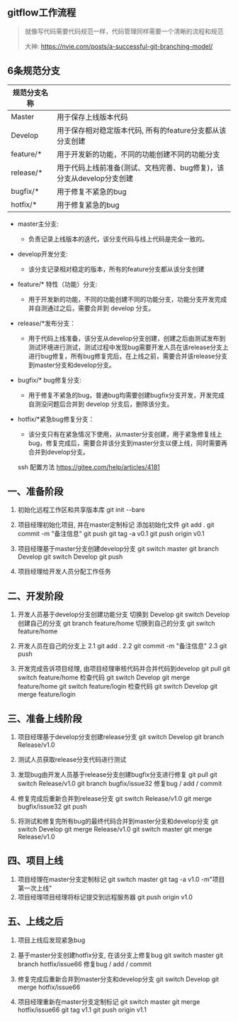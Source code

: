 

## gitflow工作流程

> 就像写代码需要代码规范一样，代码管理同样需要一个清晰的流程和规范
>
> 大神: https://nvie.com/posts/a-successful-git-branching-model/

## 6条规范分支



| 规范分支名称 |                                                              |
| ------------ | ------------------------------------------------------------ |
| Master       | 用于保存上线版本代码                                         |
| Develop      | 用于保存相对稳定版本代码, 所有的feature分支都从该分支创建    |
| feature/*    | 用于开发新的功能，不同的功能创建不同的功能分支               |
| release/*    | 用于代码上线前准备(测试、文档完善、bug修复)，该分支从develop分支创建 |
| bugfix/*     | 用于修复不紧急的bug                                          |
| hotfix/*     | 用于修复紧急的bug                                            |

- master主分支:
    + 负责记录上线版本的迭代，该分支代码与线上代码是完全一致的。
- develop开发分支:
    + 该分支记录相对稳定的版本，所有的feature分支都从该分支创建
- feature/* 特性（功能）分支:
    + 用于开发新的功能，不同的功能创建不同的功能分支，功能分支开发完成并自测通过之后，需要合并到 develop 分支。
- release/*发布分支：
    + 用于代码上线准备，该分支从develop分支创建，创建之后由测试发布到测试环境进行测试，测试过程中发现bug需要开发人员在该release分支上进行bug修复，所有bug修复完后，在上线之前，需要合并该release分支到master分支和develop分支。
- bugfix/* bug修复分支:
    + 用于修复不紧急的bug，普通bug均需要创建bugfix分支开发，开发完成自测没问题后合并到 develop 分支后，删除该分支。
- hotfix/*紧急bug修复分支：
    + 该分支只有在紧急情况下使用，从master分支创建，用于紧急修复线上bug，修复完成后，需要合并该分支到master分支以便上线，同时需要再合并到develop分支。


    ssh 配置方法
    https://gitee.com/help/articles/4181



## 一、准备阶段

1. 初始化远程工作区和共享版本库
   git init --bare

2. 项目经理初始化项目, 并在master定制标记
   添加初始化文件
   git add .
   git commit -m "备注信息"
   git push
   git tag -a v0.1
   git push origin v0.1

3. 项目经理基于master分支创建develop分支
   git switch master
   git branch Develop
   git switch Develop
   git push

4. 项目经理给开发人员分配工作任务





## 二、开发阶段

1. 开发人员基于develop分支创建功能分支
       切换到 Develop
       git switch Develop
       创建自己的分支
       git branch feature/home
       切换到自己的分支
       git switch feature/home

2. 开发人员在自己的分支上
   2.1 git add .
   2.2 git commit -m "备注信息" 
   2.3 git push

3. 开发完成告诉项目经理, 由项目经理审核代码并合并代码到develop
   git pull
   git switch feature/home  检查代码
   git switch Develop
   git merge feature/home
   git switch feature/login  检查代码
   git switch Develop
   git merge feature/login

## 三、准备上线阶段

1. 项目经理基于develop分支创建release分支
       git switch Develop
       git branch Release/v1.0

2. 测试人员获取release分支代码进行测试

3. 发现bug由开发人员基于release分支创建bugfix分支进行修复
   git pull
   git switch Release/v1.0
   git branch bugfix/issue32
   修复bug / add / commit

4. 修复完成后重新合并到release分支
   git switch Release/v1.0
   git merge bugfix/issue32
   git push

5. 将测试和修复完所有bug的最终代码合并到master分支和develop分支
   git switch Develop
   git merge Release/v1.0
   git switch master
   git merge Release/v1.0



## 四、项目上线

1. 项目经理在master分支定制标记
       git switch master
       git tag -a v1.0 -m"项目第一次上线"
2. 项目经理项目经理将标记提交到远程服务器
       git push origin v1.0

## 五、上线之后

1. 项目上线后发现紧急bug
2. 基于master分支创建hotfix分支, 在该分支上修复bug
       git switch master
       git branch hotfix/issue66
       修复bug / add / commit

3. 修复完成后重新合并到master分支和develop分支
   git switch Develop
   git merge hotfix/issue66

4. 项目经理重新在master分支定制标记
   git switch master
   git merge hotfix/issue66
   git tag v1.1
   git push origin v1.1